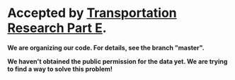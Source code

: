 # Accepted by [Transportation Research Part E](https://www.sciencedirect.com/journal/transportation-research-part-e-logistics-and-transportation-review).
**We are organizing our code. For details, see the branch "master".**

**We haven't obtained the public permission for the data yet. We are trying to find a way to solve this problem!**
